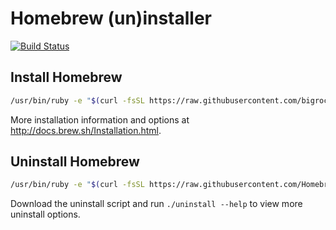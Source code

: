 # Homebrew (un)installer

[![Build Status](https://travis-ci.org/Homebrew/install.svg?branch=master)](https://travis-ci.org/Homebrew/install)

## Install Homebrew
```bash
/usr/bin/ruby -e "$(curl -fsSL https://raw.githubusercontent.com/bigrocs/brew-install/master/install)"
```

More installation information and options at http://docs.brew.sh/Installation.html.

## Uninstall Homebrew
```bash
/usr/bin/ruby -e "$(curl -fsSL https://raw.githubusercontent.com/Homebrew/install/master/uninstall)"
```

Download the uninstall script and run `./uninstall --help` to view more uninstall options.
